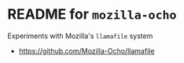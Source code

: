 # README for `mozilla-ocho`

Experiments with Mozilla's `llamafile` system

* https://github.com/Mozilla-Ocho/llamafile


